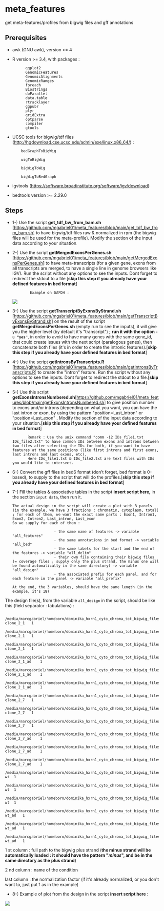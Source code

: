 # meta_features
get meta-features/profiles from bigwig files and gff annotations

## Prerequisites

- awk (GNU awk), version >= 4

- R version >= 3.4, with packages : 
            
            ggplot2
            GenomicFeatures
            GenomicAlignments
            GenomicRanges
            foreach
            Biostrings
            doParallel
            data.table
            rtracklayer
            ggpubr
            plyr
            gridExtra
            optparse
            compiler
            gtools
            
- UCSC tools for bigwig/tdf files (http://hgdownload.cse.ucsc.edu/admin/exe/linux.x86_64/) :
           
          bedGraphToBigWig

          wigToBigWig

          bigWigToWig

          bigWigToBedGraph 

- igvtools (https://software.broadinstitute.org/software/igv/download)
- bedtools version >= 2.29.0

## Steps

- 1-) Use the script **get_tdf_bw_from_bam.sh** [https://github.com/mgabriel01/meta_features/blob/main/get_tdf_bw_from_bam.sh] to have bigwig/tdf files raw & normalized in rpm (the bigwig files will be used for the meta-profile). Modify the section of the input data according to your situation.


- 2-) Use the script **getMergedExonsPerGenes.sh** [https://github.com/mgabriel01/meta_features/blob/main/getMergedExonsPerGenes.sh] to have meta-transcripts (for a given gene, exons from all transcripts are merged, to have a single line in genome browsers like IGV). Run the script without any options to see the inputs. Dont forget to redirect the stdout to a file.[**skip this step if you already have your defined features in bed format**]

              Example on GAPDH :
   ![](https://github.com/mgabriel01/meta_features/blob/main/igv_snapshot_gapdh_metatranscript.png)

- 3-) Use the script **getTranscriptByExonsByStrand.sh** [https://github.com/mgabriel01/meta_features/blob/main/getTranscriptByExonsByStrand.sh] on the result of the script **getMergedExonsPerGenes.sh** (empty run to see the inputs), it will give you the higher level (by default it's "transcript") ; **run it with the option `-u "yes"`**, in order to avoid to have many genes with the same gene_id, that could create issues with the next script (paralogous genes), then concatenate both files (it's in order to create the intronic features).[**skip this step if you already have your defined features in bed format**]


- 4-) Use the script **getIntronsByTranscripts.R** [https://github.com/mgabriel01/meta_features/blob/main/getIntronsByTranscripts.R] to create the "intron" feature. Run the script without any options to see the inputs. Dont forget to redirect the stdout to a file.[**skip this step if you already have your defined features in bed format**]

- 5-) Use this script **getExonsIntronsNumbered.sh**[https://github.com/mgabriel01/meta_features/blob/main/getExonsIntronsNumbered.sh] to give position number to exons and/or introns (depending on what you want, you can have the last intron or exon, by using the pattern "position=Last_intron" or "position=Last_exon" . Modify the section of the input data according to your situation.[**skip this step if you already have your defined features in bed format**]
              
             Remark : Use the unix command "comm -12 IDs_file1.txt IDs_file2.txt" to have common IDs between exons and introns between two files after selecting the IDs for both, if you want to have features at the same positions (like first introns and first exons, last introns and last exons, etc). 
             Here IDs_file1.txt & IDs_file2.txt are text files with IDs you would like to intersect.

- 6-) Convert the gff files in bed6 format (don't forget, bed format is 0-based), to supply to the script that will do the profiles.[**skip this step if you already have your defined features in bed format**]


- 7-) Fill the tables & associative tables in the script **insert script here**,  in the section `input data`, then run it.


      The actual design in the script will create a plot with 3 panels (in the example, we have 3 fractions : chromatin, cytoplasm, total) ; for each of them, we want the exact same parts : Exon1, Intron1, Exon2, Intron2, Last_intron, Last_exon
      So we supply for each of them : 

                         - the same name of features -> variable "all_features"
                         - the same annotations in bed format -> variable "all_bed"
                         - the same labels for the start and the end of the features -> variable "all_delim"
                         - their own file containing their bigwig files (= coverage files ; supply only the plus strand, the minus one will be found automatically in the same directory) -> variable "all_design"
                         - the associated prefix for each panel, and for each feature in the panel -> variable "all_prefix"
                         
      At the end, the 3 variables, should have the same length (in the example, it's 18)


The design file(s), from the variable `all_design` in the script, should be like this (field separator : tabulations) :

            /media/marcgabriel/homeborn/dominika_hxrn1_cyto_chroma_tot_bigwig_files/chr_2_1_1_plus_strand_normalization_RPM.bw	clone_2_1	1
            /media/marcgabriel/homeborn/dominika_hxrn1_cyto_chroma_tot_bigwig_files/chr_2_1_2_plus_strand_normalization_RPM.bw	clone_2_1	1
            /media/marcgabriel/homeborn/dominika_hxrn1_cyto_chroma_tot_bigwig_files/chr_2_1_3_plus_strand_normalization_RPM.bw	clone_2_1	1
            /media/marcgabriel/homeborn/dominika_hxrn1_cyto_chroma_tot_bigwig_files/chr_2_1_ad_1_plus_strand_normalization_RPM.bw	clone_2_1_ad	1
            /media/marcgabriel/homeborn/dominika_hxrn1_cyto_chroma_tot_bigwig_files/chr_2_1_ad_2_plus_strand_normalization_RPM.bw	clone_2_1_ad	1
            /media/marcgabriel/homeborn/dominika_hxrn1_cyto_chroma_tot_bigwig_files/chr_2_1_ad_3_plus_strand_normalization_RPM.bw	clone_2_1_ad	1
            /media/marcgabriel/homeborn/dominika_hxrn1_cyto_chroma_tot_bigwig_files/chr_2_7_1_plus_strand_normalization_RPM.bw	clone_2_7	1
            /media/marcgabriel/homeborn/dominika_hxrn1_cyto_chroma_tot_bigwig_files/chr_2_7_2_plus_strand_normalization_RPM.bw	clone_2_7	1
            /media/marcgabriel/homeborn/dominika_hxrn1_cyto_chroma_tot_bigwig_files/chr_2_7_3_plus_strand_normalization_RPM.bw	clone_2_7	1
            /media/marcgabriel/homeborn/dominika_hxrn1_cyto_chroma_tot_bigwig_files/chr_2_7_ad_1_plus_strand_normalization_RPM.bw	clone_2_7_ad	1
            /media/marcgabriel/homeborn/dominika_hxrn1_cyto_chroma_tot_bigwig_files/chr_2_7_ad_2_plus_strand_normalization_RPM.bw	clone_2_7_ad	1
            /media/marcgabriel/homeborn/dominika_hxrn1_cyto_chroma_tot_bigwig_files/chr_2_7_ad_3_plus_strand_normalization_RPM.bw	clone_2_7_ad	1
            /media/marcgabriel/homeborn/dominika_hxrn1_cyto_chroma_tot_bigwig_files/chr_wt_1_plus_strand_normalization_RPM.bw	wt	1
            /media/marcgabriel/homeborn/dominika_hxrn1_cyto_chroma_tot_bigwig_files/chr_wt_2_plus_strand_normalization_RPM.bw	wt	1
            /media/marcgabriel/homeborn/dominika_hxrn1_cyto_chroma_tot_bigwig_files/chr_wt_3_plus_strand_normalization_RPM.bw	wt	1
            /media/marcgabriel/homeborn/dominika_hxrn1_cyto_chroma_tot_bigwig_files/chr_wt_ad_1_plus_strand_normalization_RPM.bw	wt_ad	1
            /media/marcgabriel/homeborn/dominika_hxrn1_cyto_chroma_tot_bigwig_files/chr_wt_ad_2_plus_strand_normalization_RPM.bw	wt_ad	1
            /media/marcgabriel/homeborn/dominika_hxrn1_cyto_chroma_tot_bigwig_files/chr_wt_ad_3_plus_strand_normalization_RPM.bw	wt_ad	1
      
    
   1 st column : full path to the bigwig plus strand (**the minus strand will be automatically loaded : it should have the pattern "_minus_", and be in the same directory as the plus strand**)
  
   2 nd column : name of the condition
  
   last column : the normalization factor (if it's already normalized, or you don't want to, just put 1 as in the example)
   

- 8-) Example of plot from the design in the script **insert script here** :


![](https://github.com/mgabriel01/meta_features/blob/main/metagene_plot_multipanel_PCG_chroma_PCG_cyto_PCG_tot_Exon1_Exon2_Intron1_Intron2_Last_exon_Last_intron_model2.png)




             
              
     
